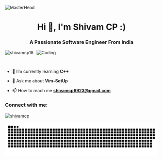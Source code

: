 ![MasterHead](https://mir-s3-cdn-cf.behance.net/project_modules/max_1200/79731568097599.5b50bca477735.jpg)
<h1 align="center">Hi 👋, I'm Shivam CP :)</h1>
<h3 align="center">A Passionate Software Engineer From India</h3>
<img align="right" alt="Coding" width="400" src="https://miro.medium.com/v2/resize:fit:1360/0*7Q3yvSIv_t0ioJ-Z.gif">



<p align="left"> <img src="https://komarev.com/ghpvc/?username=shivamcp18&label=Profile%20views&color=0e75b6&style=flat" alt="shivamcp18" /> </p>

<p align="left"> <a href="https://twitter.com/" target="blank"><img src="https://img.shields.io/twitter/follow/?logo=twitter&style=for-the-badge" alt="" /></a> </p>

- 🌱 I’m currently learning **C++**

- 💬 Ask me about **Vim-SetUp**

- 📫 How to reach me **shivamcp6923@gmail.com**

<h3 align="left">Connect with me:</h3>
<p align="left">
<a href="https://codeforces.com/profile/shivamcp" target="blank"><img align="center" src="https://raw.githubusercontent.com/rahuldkjain/github-profile-readme-generator/master/src/images/icons/Social/codeforces.svg" alt="shivamcp" height="30" width="40" /></a>
</p>


![snake gif](https://github.com/SHIVAMCP18/SHIVAMCP18/blob/output/github-contribution-grid-snake-dark.svg)
